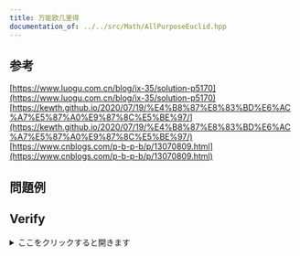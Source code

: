```yaml
---
title: 万能欧几里得
documentation_of: ../../src/Math/AllPurposeEuclid.hpp
---
```

## 参考
[https://www.luogu.com.cn/blog/ix-35/solution-p5170](https://www.luogu.com.cn/blog/ix-35/solution-p5170) \
[https://kewth.github.io/2020/07/19/%E4%B8%87%E8%83%BD%E6%AC%A7%E5%87%A0%E9%87%8C%E5%BE%97/](https://kewth.github.io/2020/07/19/%E4%B8%87%E8%83%BD%E6%AC%A7%E5%87%A0%E9%87%8C%E5%BE%97/) \
[https://www.cnblogs.com/p-b-p-b/p/13070809.html](https://www.cnblogs.com/p-b-p-b/p/13070809.html)

## 問題例
## Verify
<details>
<summary>ここをクリックすると開きます</summary>

<input disabled type="checkbox"> [LibreOJ #138. 类欧几里得算法](https://loj.ac/p/138) <br>
<input disabled type="checkbox"> [LibraOJ #6440. 万能欧几里得](https://loj.ac/p/6440) <br>

</details>
